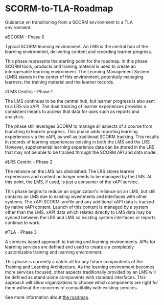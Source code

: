# SCORM-to-TLA-Roadmap
Guidance on transitioning from a SCORM environment to a TLA environment.

#SCORM - Phase 0

Typical SCORM learning environment. An LMS is the central hub of the learning environment, delivering content and recording learner progress.

This phase represents the starting point for the roadmap. In this phase SCORM tools, products and training material is used to create an interoperable learning environment. The Learning Management System (LMS) stands in the center of this environment, potentially managing learners, the training material and the learner records.

#LMS Centric - Phase 1

The LMS continues to be the central hub, but learner progress is also sent to a LRS via xAPI. The dual tracking of learner experiences provides a consistent means to access that data for uses such as reports and analytics.

The phase still leverages SCORM to manage all aspects of a course from launching to learner progress. This phase adds reporting learning experiences via the xAPI, as well as traditional SCORM tracking. This results in records of learning experiences existing in both the LMS and the LRS. However, supplemental learning experience data can be stored in the LRS that may not be able to be tracked through the SCORM API and data model.

#LRS Centric - Phase 2

The reliance on the LMS has diminished. The LRS stores learner experiences and content no longer needs to be managed by the LMS. At this point, the LMS, if used, is just a consumer of the xAPI service.

This phase begins to reduce an organization's reliance on an LMS, but still contains an LMS due to existing investments and interfaces with other systems. The xAPI SCORM-profile and any additional xAPI data is tracked by native xAPI content. Launch of this content is managed by a system other than the LMS. xAPI data which relates directly to LMS data may be synced between the LRS and LMS so existing system interfaces or reports continue to work.

#TLA - Phase 3

A services based approach to training and learning environments. APIs for learning services are defined and used to create a a completely customizable training and learning environment.

This phase is currently a catch-all for any future compontents of the Training and Learning Architecture. As the learning environment becomes more services focused, other aspects traditionally provided by an LMS will be defined as stand-alone components with standard interfaces. This approach will allow organizations to choose which components are right for them without the concerns of compatibility with existing services.

See more information about [the roadmap](http://adlnet.github.io/SCORM-to-TLA-Roadmap/).
